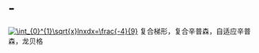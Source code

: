 # -
<a href="https://www.codecogs.com/eqnedit.php?latex=\int_{0}^{1}\sqrt{x}lnxdx=\frac{-4}{9}" target="_blank"><img src="https://latex.codecogs.com/gif.latex?\int_{0}^{1}\sqrt{x}lnxdx=\frac{-4}{9}" title="\int_{0}^{1}\sqrt{x}lnxdx=\frac{-4}{9}" /></a>
复合梯形，复合辛普森，自适应辛普森，龙贝格
